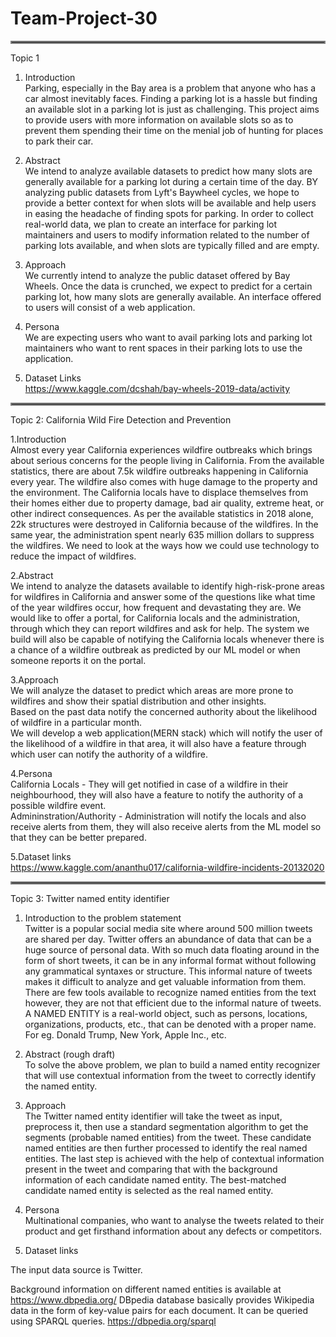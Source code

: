 # Team-Project-30
<hr style="border:2px solid gray"> </hr>
Topic 1

1. Introduction <br/>
Parking, especially in the Bay area is a problem that anyone who has a car almost inevitably faces. Finding a parking lot is a hassle but finding an available slot in a parking lot is just as challenging. This project aims to provide users with more information on available slots so as to prevent them spending their time on the menial job of hunting for places to park their car. 

2. Abstract <br/>
We intend to analyze available datasets to predict how many slots are generally available for a parking lot during a certain time of the day. BY analyzing public datasets from Lyft's Baywheel cycles, we hope to provide a better context for when slots will be available and help users in easing the headache of finding spots for parking. In order to collect real-world data, we plan to create an interface for parking lot maintainers and users to modify information related to the number of parking lots available, and when slots are typically filled and are empty. 

2. Approach <br/>
We currently intend to analyze the public dataset offered by Bay Wheels. Once the data is crunched, we expect to predict for a certain parking lot, how many slots are generally available. An interface offered to users will consist of a web application. 


4. Persona <br/>
We are expecting users who want to avail parking lots and parking lot maintainers who want to rent spaces in their parking lots to use the application. 

5. Dataset Links <br/>
https://www.kaggle.com/dcshah/bay-wheels-2019-data/activity
<hr style="border:2px solid gray"> </hr>

Topic 2: California Wild Fire Detection and Prevention

1.Introduction </br>
Almost every year California experiences wildfire outbreaks which brings about serious concerns for the people living in California. From the available statistics, there are about 7.5k wildfire outbreaks happening in California every year. The wildfire also comes with huge damage to the property and the environment. The California locals have to displace themselves from their homes either due to property damage, bad air quality, extreme heat, or other indirect consequences. As per the available statistics in 2018 alone, 22k structures were destroyed in California because of the wildfires. In the same year, the administration spent nearly 635 million dollars to suppress the wildfires. We need to look at the ways how we could use technology to reduce the impact of wildfires.

2.Abstract <br/>
We intend to analyze the datasets available to identify high-risk-prone areas for wildfires in California and answer some of the questions like what time of the year wildfires occur, how frequent and devastating they are. We would like to offer a portal, for California locals and the administration, through which they can report wildfires and ask for help. The system we build will also be capable of notifying the California locals whenever there is a chance of a wildfire outbreak as predicted by our ML model or when someone reports it on the portal.

3.Approach <br/>
We will analyze the dataset to predict which areas are more prone to wildfires and show their spatial distribution and other insights.  <br/>
Based on the past data notify the concerned authority about the likelihood of wildfire in a particular month.  <br/>
We will develop a web application(MERN stack) which will notify the user of the likelihood of a wildfire in that area, it will also have a feature through which user can notify the authority of a wildfire. <br/>

4.Persona <br/>
California Locals - They will get notified in case of a wildfire in their neighbourhood, they will also have a feature to notify the authority of a possible wildfire event. <br/>
Admininstration/Authority - Administration will notify the locals and also receive alerts from them, they will also receive alerts from the ML model so that they can be better prepared. <br/>

5.Dataset links <br/>
https://www.kaggle.com/ananthu017/california-wildfire-incidents-20132020 


<hr style="border:2px solid gray"> </hr>

Topic 3: Twitter named entity identifier

1. Introduction to the problem statement <br/>
Twitter is a popular social media site where around 500 million tweets are shared per day. Twitter offers an abundance of data that can be a huge source of personal data. With so much data floating around in the form of short tweets, it can be in any informal format without following any grammatical syntaxes or structure. This informal nature of tweets makes it difficult to analyze and get valuable information from them. There are few tools available to recognize named entities from the text however, they are not that efficient due to the informal nature of tweets.
A NAMED ENTITY is a real-world object, such as persons, locations, organizations, products, etc., that can be denoted with a proper name.
For eg. Donald Trump, New York, Apple Inc., etc.

2. Abstract (rough draft)<br/>
To solve the above problem, we plan to build a named entity recognizer that will use contextual information from the tweet to correctly identify the named entity. 

3. Approach <br/>
The Twitter named entity identifier will take the tweet as input, preprocess it, then use a standard segmentation algorithm to get the segments (probable named entities) from the tweet. These candidate named entities are then further processed to identify the real named entities. The last step is achieved with the help of contextual information present in the tweet and comparing that with the background information of each candidate named entity. The best-matched candidate named entity is selected as the real named entity.

4. Persona <br/>
Multinational companies, who want to analyse the tweets related to their product and get firsthand information about any defects or competitors.

5. Dataset links <br/>

The input data source is Twitter. <br/>

Background information on different named entities is available at https://www.dbpedia.org/
DBpedia database basically provides Wikipedia data in the form of key-value pairs for each document. 
It can be queried using SPARQL queries.
https://dbpedia.org/sparql
